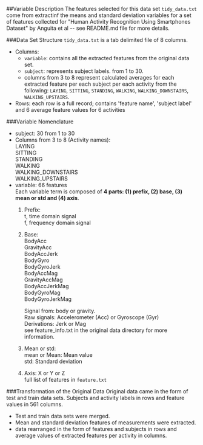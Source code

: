 ##Variable Description
The features selected for this data set `tidy_data.txt` come from extractinf the means and standard deviation variables for a set of features collected for "Human Activity Recognition Using Smartphones Dataset" by Anguita et al -- see README.md file for more details. 

###Data Set Structure
`tidy_data.txt` is a tab delimited file of 8 columns.<br />
* Columns:
	* `variable`: contains all the extracted features from the original data set.
	* `subject`: represents subject labels. from 1 to 30.
	* columns from 3 to 8 represent calculated averages for each extracted feature per each subject per each activity from the following: `LAYING`, `SITTING`, `STANDING`, `WALKING`, `WALKING_DOWNSTAIRS`, `WALKING_UPSTAIRS`.
* Rows: each row is a full record; contains 'feature name', 'subject label' and 6 average feature values for 6 activities

###Variable Nomenclature
* subject: 30
	from 1 to 30
* Columns from 3 to 8 (Activity names):<br>
	LAYING<br>
	SITTING<br>
	STANDING<br>
	WALKING<br>
	WALKING_DOWNSTAIRS<br>
	WALKING_UPSTAIRS<br>
* variable: 66 features<br />
	Each variable term is composed of **4 parts: (1) prefix, (2) base, (3) mean or std and (4) axis**.
	1. Prefix:<br>
		t, time domain signal<br>
		f, frequency domain signal
	2. Base:<br>
		BodyAcc<br>
		GravityAcc<br>
		BodyAccJerk<br>
		BodyGyro<br>
		BodyGyroJerk<br>
		BodyAccMag<br>
		GravityAccMag<br>
		BodyAccJerkMag<br>
		BodyGyroMag<br>
		BodyGyroJerkMag<br>
		
		Signal from: body or gravity.<br>
		Raw signals: Accelerometer (Acc) or Gyroscope (Gyr)<br>
		Derivations: Jerk or Mag<br>
		see feature_info.txt in the original data directory for more information.<br>
	3. Mean or std:<br>
		mean or Mean: Mean value<br>
		std: Standard deviation<br>
	4. Axis:
		X or Y or Z <br>
	full list of features in `feature.txt`<br>

###Transformation of the Original Data
Original data came in the form of test and train data sets. Subjects and activity labels in rows and feature values in 561 columns.
* Test and train data sets were merged.
* Mean and standard deviation features of measurements were extracted.
* data rearranged in the form of features and subjects in rows and average values of extracted features per activity in columns.

